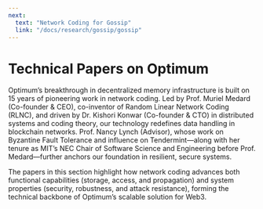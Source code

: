 ```yaml
---
next:
  text: "Network Coding for Gossip"
  link: "/docs/research/gossip/gossip"
---
```


# Technical Papers on Optimum

Optimum’s breakthrough in decentralized memory infrastructure is built on 15 years
of pioneering work in network coding. Led by Prof. Muriel Medard (Co-founder & CEO),
co-inventor of Random Linear Network Coding (RLNC), and driven by
Dr. Kishori Konwar (Co-founder & CTO) in distributed systems and coding theory,
our technology redefines data handling in blockchain networks.
Prof. Nancy Lynch (Advisor), whose work on Byzantine Fault Tolerance and influence
on Tendermint—along with her tenure as MIT’s NEC Chair of Software Science and
Engineering before Prof. Medard—further anchors our foundation in resilient,
secure systems.

The papers in this section highlight how network coding advances both functional
capabilities (storage, access, and propagation) and system properties
(security, robustness, and attack resistance), forming the technical backbone of
Optimum’s scalable solution for Web3.
